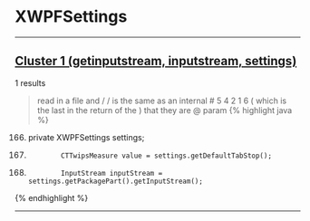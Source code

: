 # XWPFSettings

***

## [Cluster 1 (getinputstream, inputstream, settings)](./1)
1 results
> read in a file and / / is the same as an internal # 5 4 2 1 6 ( which is the last in the return of the ) that they are @ param 
{% highlight java %}
166. private XWPFSettings settings;
1168.             CTTwipsMeasure value = settings.getDefaultTabStop();
1215.             InputStream inputStream = settings.getPackagePart().getInputStream();
{% endhighlight %}

***

